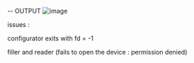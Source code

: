 -- OUTPUT
![image](https://github.com/user-attachments/assets/02d2960f-f6ff-44ed-8a1b-c74dea79d7cd)


issues : 

configurator exits with fd = -1 

filler and reader (fails to open the device : permission denied)